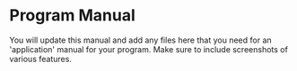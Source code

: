 # Program Manual 

You will update this manual and add any files here that you need for an 'application' manual for your program. Make sure to include screenshots of various features. 